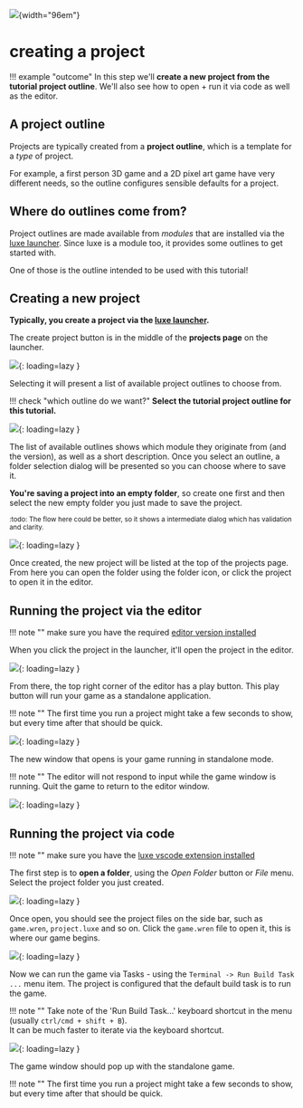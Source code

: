 ![](../images/luxe-dark.svg){width="96em"}

# creating a project

!!! example "outcome"
    In this step we'll **create a new project from the tutorial project outline**.
    We'll also see how to open + run it via code as well as the editor.

## A project outline

Projects are typically created from a **project outline**, which is a
template for a _type_ of project. 

For example, a first person 3D game and a 2D pixel art game have
very different needs, so the outline configures sensible defaults for a project. 

## Where do outlines come from?

Project outlines are made available from _modules_ that are installed via the [luxe launcher](../../../guide/launcher). 
Since luxe is a module too, it provides some outlines to get started with.

One of those is the outline intended to be used with this tutorial!

## Creating a new project

**Typically, you create a project via the [luxe launcher](../../../guide/launcher).**

The create project button is in the middle of the **projects page** on the launcher.

![](../images/tutorial/intro/create-project-0.png){: loading=lazy }

Selecting it will present a list of available project outlines to choose from.

!!! check "which outline do we want?"
    **Select the tutorial project outline for this tutorial.**

![](../images/tutorial/intro/create-project-1.png){: loading=lazy }

The list of available outlines shows which module they originate from (and the version), as well as a short description.
Once you select an outline, a folder selection dialog will be presented so you can choose where to save it. 

**You're saving a project into an empty folder**, so create one first and then select the new empty folder you just made to save the project. 

<small>:todo: The flow here could be better, so it shows a intermediate dialog which has validation and clarity.</small>

![](../images/tutorial/intro/create-project-2.png){: loading=lazy }

Once created, the new project will be listed at the top of the projects page.
From here you can open the folder using the folder icon, or click the project to open it in the editor.

## Running the project via the editor

!!! note ""
    make sure you have the required [editor version installed](../../../get) 

When you click the project in the launcher, it'll open the project in the editor.

![](../images/tutorial/intro/run-via-editor-0.png){: loading=lazy }

From there, the top right corner of the editor has a play button. 
This play button will run your game as a standalone application.

!!! note ""
    The first time you run a project might take a few seconds
    to show, but every time after that should be quick.

![](../images/tutorial/intro/run-via-editor-1.png){: loading=lazy }

The new window that opens is your game running in standalone mode.

!!! note ""
    The editor will not respond to input while the game window is running.
    Quit the game to return to the editor window.

![](../images/tutorial/intro/run-via-editor-2.png){: loading=lazy }

## Running the project via code

!!! note ""
    make sure you have the [luxe vscode extension installed](../../../get#installing-ide-support) 

The first step is to **open a folder**, using the _Open Folder_ button or _File_ menu.
Select the project folder you just created. 

![](../images/tutorial/intro/run-via-code-0.png){: loading=lazy }

Once open, you should see the project files on the side bar, such as `game.wren`, `project.luxe` and so on.
Click the `game.wren` file to open it, this is where our game begins.

![](../images/tutorial/intro/run-via-code-1.png){: loading=lazy }

Now we can run the game via Tasks - using the `Terminal -> Run Build Task ...` menu item.
The project is configured that the default build task is to run the game.

!!! note ""
    Take note of the 'Run Build Task...' keyboard shortcut in the menu (usually `ctrl/cmd + shift + B`).   
    It can be much faster to iterate via the keyboard shortcut.

![](../images/tutorial/intro/run-via-code-2.png){: loading=lazy }

The game window should pop up with the standalone game.

!!! note ""
    The first time you run a project might take a few seconds
    to show, but every time after that should be quick.
